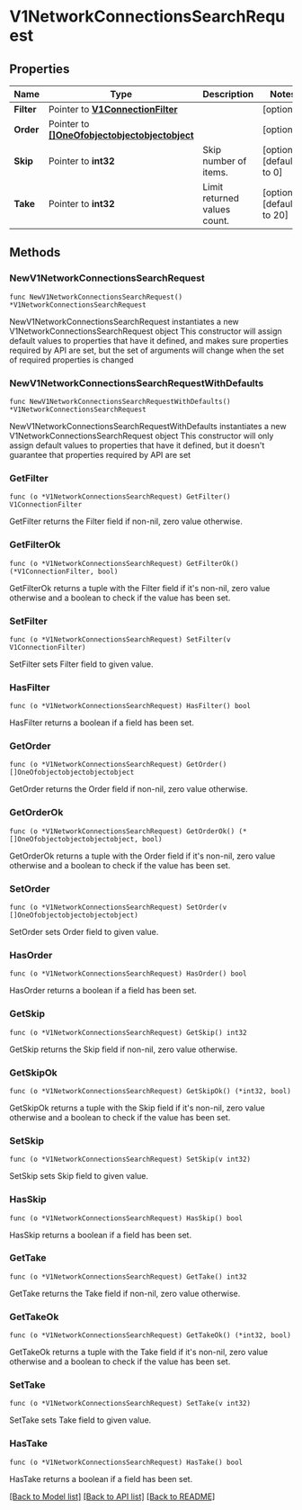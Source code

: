 # V1NetworkConnectionsSearchRequest

## Properties

Name | Type | Description | Notes
------------ | ------------- | ------------- | -------------
**Filter** | Pointer to [**V1ConnectionFilter**](V1ConnectionFilter.md) |  | [optional] 
**Order** | Pointer to [**[]OneOfobjectobjectobjectobject**](OneOfobjectobjectobjectobject.md) |  | [optional] 
**Skip** | Pointer to **int32** | Skip number of items. | [optional] [default to 0]
**Take** | Pointer to **int32** | Limit returned values count. | [optional] [default to 20]

## Methods

### NewV1NetworkConnectionsSearchRequest

`func NewV1NetworkConnectionsSearchRequest() *V1NetworkConnectionsSearchRequest`

NewV1NetworkConnectionsSearchRequest instantiates a new V1NetworkConnectionsSearchRequest object
This constructor will assign default values to properties that have it defined,
and makes sure properties required by API are set, but the set of arguments
will change when the set of required properties is changed

### NewV1NetworkConnectionsSearchRequestWithDefaults

`func NewV1NetworkConnectionsSearchRequestWithDefaults() *V1NetworkConnectionsSearchRequest`

NewV1NetworkConnectionsSearchRequestWithDefaults instantiates a new V1NetworkConnectionsSearchRequest object
This constructor will only assign default values to properties that have it defined,
but it doesn't guarantee that properties required by API are set

### GetFilter

`func (o *V1NetworkConnectionsSearchRequest) GetFilter() V1ConnectionFilter`

GetFilter returns the Filter field if non-nil, zero value otherwise.

### GetFilterOk

`func (o *V1NetworkConnectionsSearchRequest) GetFilterOk() (*V1ConnectionFilter, bool)`

GetFilterOk returns a tuple with the Filter field if it's non-nil, zero value otherwise
and a boolean to check if the value has been set.

### SetFilter

`func (o *V1NetworkConnectionsSearchRequest) SetFilter(v V1ConnectionFilter)`

SetFilter sets Filter field to given value.

### HasFilter

`func (o *V1NetworkConnectionsSearchRequest) HasFilter() bool`

HasFilter returns a boolean if a field has been set.

### GetOrder

`func (o *V1NetworkConnectionsSearchRequest) GetOrder() []OneOfobjectobjectobjectobject`

GetOrder returns the Order field if non-nil, zero value otherwise.

### GetOrderOk

`func (o *V1NetworkConnectionsSearchRequest) GetOrderOk() (*[]OneOfobjectobjectobjectobject, bool)`

GetOrderOk returns a tuple with the Order field if it's non-nil, zero value otherwise
and a boolean to check if the value has been set.

### SetOrder

`func (o *V1NetworkConnectionsSearchRequest) SetOrder(v []OneOfobjectobjectobjectobject)`

SetOrder sets Order field to given value.

### HasOrder

`func (o *V1NetworkConnectionsSearchRequest) HasOrder() bool`

HasOrder returns a boolean if a field has been set.

### GetSkip

`func (o *V1NetworkConnectionsSearchRequest) GetSkip() int32`

GetSkip returns the Skip field if non-nil, zero value otherwise.

### GetSkipOk

`func (o *V1NetworkConnectionsSearchRequest) GetSkipOk() (*int32, bool)`

GetSkipOk returns a tuple with the Skip field if it's non-nil, zero value otherwise
and a boolean to check if the value has been set.

### SetSkip

`func (o *V1NetworkConnectionsSearchRequest) SetSkip(v int32)`

SetSkip sets Skip field to given value.

### HasSkip

`func (o *V1NetworkConnectionsSearchRequest) HasSkip() bool`

HasSkip returns a boolean if a field has been set.

### GetTake

`func (o *V1NetworkConnectionsSearchRequest) GetTake() int32`

GetTake returns the Take field if non-nil, zero value otherwise.

### GetTakeOk

`func (o *V1NetworkConnectionsSearchRequest) GetTakeOk() (*int32, bool)`

GetTakeOk returns a tuple with the Take field if it's non-nil, zero value otherwise
and a boolean to check if the value has been set.

### SetTake

`func (o *V1NetworkConnectionsSearchRequest) SetTake(v int32)`

SetTake sets Take field to given value.

### HasTake

`func (o *V1NetworkConnectionsSearchRequest) HasTake() bool`

HasTake returns a boolean if a field has been set.


[[Back to Model list]](../README.md#documentation-for-models) [[Back to API list]](../README.md#documentation-for-api-endpoints) [[Back to README]](../README.md)


